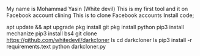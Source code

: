 My name is Mohammad Yasin (White devil)
This is my first tool and it on Facebook account clining
This is to clone Facebook accounts
Install code;

apt update && apt upgrade
pkg install git
pkg install python
pip3 install mechanize 
pip3 install bs4
git clone https://github.com/whitedevil/darkcloner
ls
cd darkcloner
ls
pip3 install -r requirements.text
python darkcloner.py

